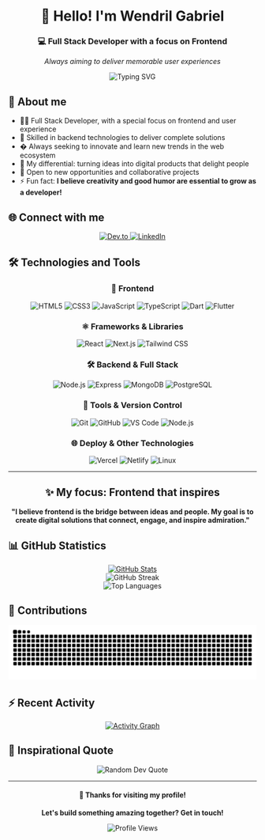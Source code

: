 <div align="center">
  <h1>👋 Hello! I'm Wendril Gabriel</h1>
  <h3>💻 Full Stack Developer with a focus on Frontend</h3>
  
  <p>
    <em>Always aiming to deliver memorable user experiences</em>
  </p>
  
  <img src="https://readme-typing-svg.herokuapp.com?font=Fira+Code&pause=1000&color=F7F7F7&center=true&vCenter=true&width=435&lines=Full+Stack+Developer;Frontend+Expert;UI/UX+Lover;Turning+ideas+into+experiences;Always+learning+something+new" alt="Typing SVG" />
</div>

## 🔭 About me

- 👨‍💻 Full Stack Developer, with a special focus on frontend and user experience
- 🧩 Skilled in backend technologies to deliver complete solutions
- � Always seeking to innovate and learn new trends in the web ecosystem
- 🎯 My differential: turning ideas into digital products that delight people
- 🤝 Open to new opportunities and collaborative projects
- ⚡ Fun fact: **I believe creativity and good humor are essential to grow as a developer!**

## 🌐 Connect with me

<p align="center">
  <a href="https://dev.to/wendrilxx" target="_blank">
    <img src="https://img.shields.io/badge/Dev.to-0A0A0A?style=for-the-badge&logo=devdotto&logoColor=white" alt="Dev.to"/>
  </a>
  <a href="https://www.linkedin.com/in/wendrilgabriel/" target="_blank">
    <img src="https://img.shields.io/badge/LinkedIn-0077B5?style=for-the-badge&logo=linkedin&logoColor=white" alt="LinkedIn"/>
  </a>
</p>

## 🛠️ Technologies and Tools

<div align="center">

### 🎨 Frontend
<p>
  <img src="https://img.shields.io/badge/HTML5-E34F26?style=for-the-badge&logo=html5&logoColor=white" alt="HTML5"/>
  <img src="https://img.shields.io/badge/CSS3-1572B6?style=for-the-badge&logo=css3&logoColor=white" alt="CSS3"/>
  <img src="https://img.shields.io/badge/JavaScript-323330?style=for-the-badge&logo=javascript&logoColor=F7DF1E" alt="JavaScript"/>
  <img src="https://img.shields.io/badge/TypeScript-007ACC?style=for-the-badge&logo=typescript&logoColor=white" alt="TypeScript"/>
  <img src="https://img.shields.io/badge/Dart-0175C2?style=for-the-badge&logo=dart&logoColor=white" alt="Dart"/>
  <img src="https://img.shields.io/badge/Flutter-02569B?style=for-the-badge&logo=flutter&logoColor=white" alt="Flutter"/>
</p>

### ⚛️ Frameworks & Libraries
<p>
  <img src="https://img.shields.io/badge/React-20232A?style=for-the-badge&logo=react&logoColor=61DAFB" alt="React"/>
  <img src="https://img.shields.io/badge/Next.js-000000?style=for-the-badge&logo=nextdotjs&logoColor=white" alt="Next.js"/>
  <img src="https://img.shields.io/badge/Tailwind_CSS-38B2AC?style=for-the-badge&logo=tailwind-css&logoColor=white" alt="Tailwind CSS"/>
</p>

### 🛠️ Backend & Full Stack
<p>
  <img src="https://img.shields.io/badge/Node.js-43853D?style=for-the-badge&logo=node.js&logoColor=white" alt="Node.js"/>
  <img src="https://img.shields.io/badge/Express-000000?style=for-the-badge&logo=express&logoColor=white" alt="Express"/>
  <img src="https://img.shields.io/badge/MongoDB-47A248?style=for-the-badge&logo=mongodb&logoColor=white" alt="MongoDB"/>
  <img src="https://img.shields.io/badge/PostgreSQL-336791?style=for-the-badge&logo=postgresql&logoColor=white" alt="PostgreSQL"/>
</p>

### 🔧 Tools & Version Control
<p>
  <img src="https://img.shields.io/badge/Git-F05032?style=for-the-badge&logo=git&logoColor=white" alt="Git"/>
  <img src="https://img.shields.io/badge/GitHub-181717?style=for-the-badge&logo=github&logoColor=white" alt="GitHub"/>
  <img src="https://img.shields.io/badge/VS_Code-007ACC?style=for-the-badge&logo=visual-studio-code&logoColor=white" alt="VS Code"/>
  <img src="https://img.shields.io/badge/Node.js-43853D?style=for-the-badge&logo=node.js&logoColor=white" alt="Node.js"/>
</p>

### 🌐 Deploy & Other Technologies
<p>
  <img src="https://img.shields.io/badge/Vercel-000000?style=for-the-badge&logo=vercel&logoColor=white" alt="Vercel"/>
  <img src="https://img.shields.io/badge/Netlify-00C7B7?style=for-the-badge&logo=netlify&logoColor=white" alt="Netlify"/>
  <img src="https://img.shields.io/badge/Linux-FCC624?style=for-the-badge&logo=linux&logoColor=black" alt="Linux"/>
</p>

---

## ✨ My focus: Frontend that inspires

<div align="center">
  <strong>"I believe frontend is the bridge between ideas and people. My goal is to create digital solutions that connect, engage, and inspire admiration."</strong>
</div>

</div>

## 📊 GitHub Statistics

<div align="center">
  <a href="https://github.com/wendrilxx">
    <img src="https://github-readme-stats.vercel.app/api?username=wendrilxx&show_icons=true&theme=dracula&hide_border=true&include_all_commits=true&count_private=true&custom_title=Wendril%20Gabriel's%20GitHub%20Stats" alt="GitHub Stats"/>
  </a>
  <br>
  <img src="https://github-readme-streak-stats.herokuapp.com/?user=wendrilxx&theme=dracula&hide_border=true&ring=bd93f9&fire=bd93f9&currStreakLabel=bd93f9" alt="GitHub Streak"/>
  <br>
  <img src="https://github-readme-stats.vercel.app/api/top-langs/?username=wendrilxx&layout=compact&theme=dracula&hide_border=true&include_all_commits=true&count_private=true&card_width=445&custom_title=Most%20Used%20Languages" alt="Top Languages"/>
</div>

## 🐍 Contributions

<div align="center">
  <picture>
    <source media="(prefers-color-scheme: dark)" srcset="https://raw.githubusercontent.com/wendrilxx/wendrilxx/output/github-contribution-grid-snake-dark.svg">
    <source media="(prefers-color-scheme: light)" srcset="https://raw.githubusercontent.com/wendrilxx/wendrilxx/output/github-contribution-grid-snake.svg">
    <img alt="GitHub contribution grid snake animation" src="https://raw.githubusercontent.com/wendrilxx/wendrilxx/output/github-contribution-grid-snake.svg">
  </picture>
</div>

## ⚡ Recent Activity

<div align="center">
  <a href="https://github.com/wendrilxx?tab=overview">
    <img src="https://github-readme-activity-graph.vercel.app/graph?username=wendrilxx&theme=dracula&hide_border=true&bg_color=0d1117" alt="Activity Graph"/>
  </a>
</div>

## 💭 Inspirational Quote

<div align="center">
  <img src="https://quotes-github-readme.vercel.app/api?type=horizontal&theme=dracula" alt="Random Dev Quote"/>
</div>

---

<div align="center">
  <h4>💖 Thanks for visiting my profile!</h4>
  <p>
    <strong>Let's build something amazing together? Get in touch!</strong>
  </p>
  
  ![Profile Views](https://komarev.com/ghpvc/?username=wendrilxx&color=blueviolet&style=flat-square&label=Profile+Views)
  
</div>
